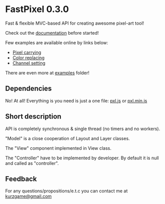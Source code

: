 # FastPixel 0.3.0

Fast &amp; flexible MVC-based API for creating awesome pixel-art tool!

Check out the [documentation][] before started!

Few examples are available online by links below:
- [Pixel carrying][]
- [Color replacing][]
- [Channel setting][]

There are even more at [examples][] folder!

## Dependencies

No! At all! Everything is you need is just a one file: [pxl.js][] or [pxl.min.js][]

## Short description

API is completely synchronous & single thread (no timers and no workers).

"Model" is a close cooperation of Layout and Layer classes.

The "View" component implemented in View class.

The "Controller" have to be implemented by developer. By default it is null and called as "controller".

## Feedback

For any questions/propositions/e.t.c you can contact me at <kurzgame@gmail.com>

[examples]: ./examples
[pxl.js]: ./pxl.js
[pxl.min.js]: ./pxl.min.js
[Pixel carrying]: https://cdn.rawgit.com/kurzgame/FastPixel/master/examples/carry%20pixel.html
[Color replacing]: https://cdn.rawgit.com/kurzgame/FastPixel/master/examples/color%20replace.html
[Channel setting]: https://cdn.rawgit.com/kurzgame/FastPixel/master/examples/setting%20channel.html
[documentation]: https://rawgit.com/kurzgame/FastPixel/master/docs/index.html
